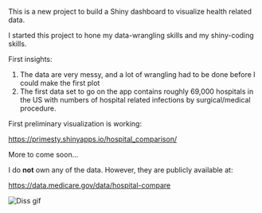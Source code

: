 This is a new project to build a Shiny dashboard to visualize health related data.

I started this project to hone my data-wrangling skills and my shiny-coding skills.

First insights:
1) The data are very messy, and a lot of wrangling had to be done before I could make the first plot
2) The first data set to go on the app contains roughly 69,000 hospitals in the US with numbers of hospital related infections by surgical/medical procedure.


First preliminary visualization is working:

https://primesty.shinyapps.io/hospital_comparison/

More to come soon...

I do **not** own any of the data. However, they are publicly available at:

https://data.medicare.gov/data/hospital-compare

![Diss gif](https://github.com/mraess/hospital_comparison/blob/master/hospital_comparison.gif)

